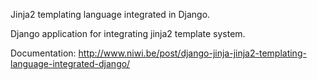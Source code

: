 Jinja2 templating language integrated in Django.

Django application for integrating jinja2 template system.

Documentation: <http://www.niwi.be/post/django-jinja-jinja2-templating-language-integrated-django/>
